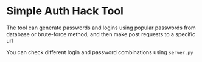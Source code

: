# Simple Auth Hack Tool

The tool can generate passwords and logins using popular passwords from database or brute-force method, and then make post requests to a specific url

You can check different login and password combinations using `server.py`